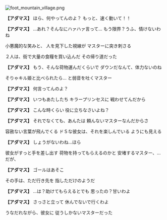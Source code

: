 
![foot_mountain_village.png](../images/backgrounds/foot_mountain_village.png)

**【アダマス】**
ほら、何やってんのよ？
もっと、速く動いて！！

**【アダマス】**
…あれ？そんなにハァハァ言って…
もう限界？うふ、情けないわね

小悪魔的な笑みと、
人を見下した視線が
マスターに突き刺さる

２人は、街で大量の食糧を買い込んだ
その帰り道だった

**【アダマス】**
もう、そんな荷物運んだくらいで
ダウンだなんて、体力ないのね

そりゃキル姫と比べられたら…
と弱音を吐くマスター

**【アダマス】**
何言ってんのよ？

**【アダマス】**
いつもあたしたち
キラープリンセスに
戦わせてんだから

**【アダマス】**
こんな時くらい
役に立ちなさいよね？

**【アダマス】**
それでなくても、あんたは
頼んないマスターなんだからさ

容赦ない言葉が飛んでくる
ドＳな彼女は、それを楽しんでいる
ようにも見える

**【アダマス】**
しょうがないわね…ほら

彼女がすっと手を差し出す
荷物を持ってもらえるのかと
安堵するマスター、…だが、

**【アダマス】**
ゴールはあそこ

その手は、ただ行き先を
指しただけのようだ

**【アダマス】**
…は？助けてもらえるとでも
思ったの？甘いわよ

**【アダマス】**
さっさと立って
休んでないで行くわよ

うなだれながら、彼女に
従うしかないマスターだった